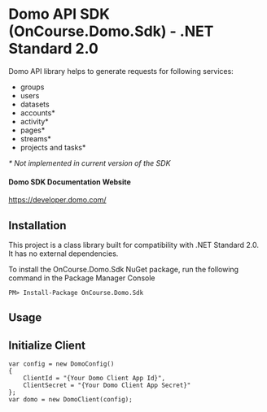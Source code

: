 # Domo API SDK (OnCourse.Domo.Sdk) - .NET Standard 2.0

Domo API library helps to generate requests for following services:

 * groups
 * users
 * datasets
 * accounts*
 * activity*
 * pages*
 * streams*
 * projects and tasks*

_* Not implemented in current version of the SDK_
 
#### Domo SDK Documentation Website
https://developer.domo.com/

## Installation

This project is a class library built for compatibility with .NET Standard 2.0.  It has no external dependencies.

To install the OnCourse.Domo.Sdk NuGet package, run the following command in the Package Manager Console
```
PM> Install-Package OnCourse.Domo.Sdk
```

##  Usage

## Initialize Client
```Csharp
var config = new DomoConfig()
{
    ClientId = "{Your Domo Client App Id}",
    ClientSecret = "{Your Domo Client App Secret}"
};
var domo = new DomoClient(config);
```